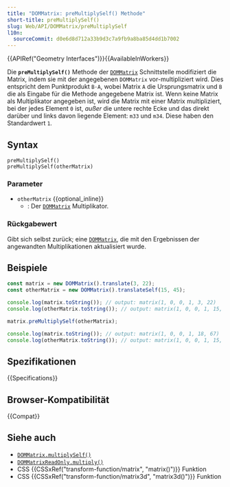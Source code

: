 ```yaml
---
title: "DOMMatrix: preMultiplySelf() Methode"
short-title: preMultiplySelf()
slug: Web/API/DOMMatrix/preMultiplySelf
l10n:
  sourceCommit: d0e6d8d712a33b9d3c7a9fb9a8ba85d4dd1b7002
---
```


{{APIRef("Geometry Interfaces")}}{{AvailableInWorkers}}

Die **`preMultiplySelf()`** Methode der [`DOMMatrix`](/de/docs/Web/API/DOMMatrix) Schnittstelle modifiziert die Matrix, indem sie mit der angegebenen `DOMMatrix` vor-multipliziert wird. Dies entspricht dem Punktprodukt `B⋅A`, wobei Matrix `A` die Ursprungsmatrix und `B` die als Eingabe für die Methode angegebene Matrix ist. Wenn keine Matrix als Multiplikator angegeben ist, wird die Matrix mit einer Matrix multipliziert, bei der jedes Element `0` ist, _außer_ die untere rechte Ecke und das direkt darüber und links davon liegende Element: `m33` und `m34`. Diese haben den Standardwert `1`.

## Syntax

```js-nolint
preMultiplySelf()
preMultiplySelf(otherMatrix)
```

### Parameter

- `otherMatrix` {{optional_inline}}
  - : Der [`DOMMatrix`](/de/docs/Web/API/DOMMatrix) Multiplikator.

### Rückgabewert

Gibt sich selbst zurück; eine [`DOMMatrix`](/de/docs/Web/API/DOMMatrix), die mit den Ergebnissen der angewandten Multiplikationen aktualisiert wurde.

## Beispiele

```js
const matrix = new DOMMatrix().translate(3, 22);
const otherMatrix = new DOMMatrix().translateSelf(15, 45);

console.log(matrix.toString()); // output: matrix(1, 0, 0, 1, 3, 22)
console.log(otherMatrix.toString()); // output: matrix(1, 0, 0, 1, 15, 45)

matrix.preMultiplySelf(otherMatrix);

console.log(matrix.toString()); // output: matrix(1, 0, 0, 1, 18, 67)
console.log(otherMatrix.toString()); // output: matrix(1, 0, 0, 1, 15, 45)
```

## Spezifikationen

{{Specifications}}

## Browser-Kompatibilität

{{Compat}}

## Siehe auch

- [`DOMMatrix.multiplySelf()`](/de/docs/Web/API/DOMMatrix/multiplySelf)
- [`DOMMatrixReadOnly.multiply()`](/de/docs/Web/API/DOMMatrixReadOnly/multiply)
- CSS {{CSSxRef("transform-function/matrix", "matrix()")}} Funktion
- CSS {{CSSxRef("transform-function/matrix3d", "matrix3d()")}} Funktion
